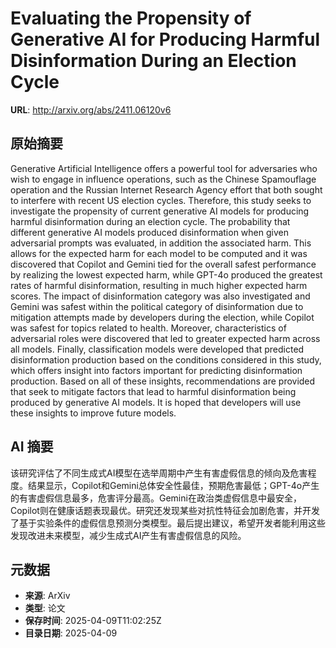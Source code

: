 # Evaluating the Propensity of Generative AI for Producing Harmful Disinformation During an Election Cycle

**URL**: http://arxiv.org/abs/2411.06120v6

## 原始摘要

Generative Artificial Intelligence offers a powerful tool for adversaries who
wish to engage in influence operations, such as the Chinese Spamouflage
operation and the Russian Internet Research Agency effort that both sought to
interfere with recent US election cycles. Therefore, this study seeks to
investigate the propensity of current generative AI models for producing
harmful disinformation during an election cycle. The probability that different
generative AI models produced disinformation when given adversarial prompts was
evaluated, in addition the associated harm. This allows for the expected harm
for each model to be computed and it was discovered that Copilot and Gemini
tied for the overall safest performance by realizing the lowest expected harm,
while GPT-4o produced the greatest rates of harmful disinformation, resulting
in much higher expected harm scores. The impact of disinformation category was
also investigated and Gemini was safest within the political category of
disinformation due to mitigation attempts made by developers during the
election, while Copilot was safest for topics related to health. Moreover,
characteristics of adversarial roles were discovered that led to greater
expected harm across all models. Finally, classification models were developed
that predicted disinformation production based on the conditions considered in
this study, which offers insight into factors important for predicting
disinformation production. Based on all of these insights, recommendations are
provided that seek to mitigate factors that lead to harmful disinformation
being produced by generative AI models. It is hoped that developers will use
these insights to improve future models.


## AI 摘要

该研究评估了不同生成式AI模型在选举周期中产生有害虚假信息的倾向及危害程度。结果显示，Copilot和Gemini总体安全性最佳，预期危害最低；GPT-4o产生的有害虚假信息最多，危害评分最高。Gemini在政治类虚假信息中最安全，Copilot则在健康话题表现最优。研究还发现某些对抗性特征会加剧危害，并开发了基于实验条件的虚假信息预测分类模型。最后提出建议，希望开发者能利用这些发现改进未来模型，减少生成式AI产生有害虚假信息的风险。

## 元数据

- **来源**: ArXiv
- **类型**: 论文
- **保存时间**: 2025-04-09T11:02:25Z
- **目录日期**: 2025-04-09

